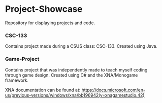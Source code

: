 # Project-Showcase
Repository for displaying projects and code.
### CSC-133
Contains project made during a CSUS class: CSC-133. Created using Java.
### Game-Project
Contains project that was independently made to teach myself coding through game design. Created using C# and the XNA/Monogame framework.

XNA documentation can be found at: https://docs.microsoft.com/en-us/previous-versions/windows/xna/bb196942(v=xnagamestudio.42)
